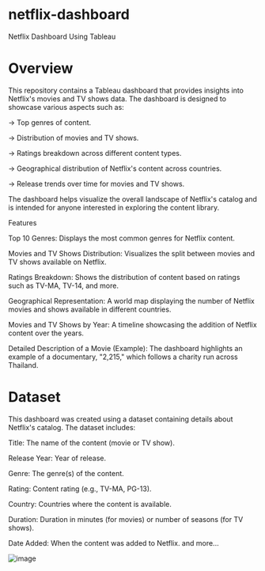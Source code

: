 # netflix-dashboard
Netflix Dashboard Using Tableau

# Overview

This repository contains a Tableau dashboard that provides insights into Netflix's movies and TV shows data. The dashboard is designed to showcase various aspects such as:

-> Top genres of content.

-> Distribution of movies and TV shows.

-> Ratings breakdown across different content types.

-> Geographical distribution of Netflix's content across countries.

-> Release trends over time for movies and TV shows.

The dashboard helps visualize the overall landscape of Netflix's catalog and is intended for anyone interested in exploring the content library.


Features

Top 10 Genres: Displays the most common genres for Netflix content.

Movies and TV Shows Distribution: Visualizes the split between movies and TV shows available on Netflix.

Ratings Breakdown: Shows the distribution of content based on ratings such as TV-MA, TV-14, and more.

Geographical Representation: A world map displaying the number of Netflix movies and shows available in different countries.

Movies and TV Shows by Year: A timeline showcasing the addition of Netflix content over the years.

Detailed Description of a Movie (Example): The dashboard highlights an example of a documentary, "2,215," which follows a charity run across Thailand.

# Dataset
This dashboard was created using a dataset containing details about Netflix's catalog. The dataset includes:

Title: The name of the content (movie or TV show).

Release Year: Year of release.

Genre: The genre(s) of the content.

Rating: Content rating (e.g., TV-MA, PG-13).

Country: Countries where the content is available.

Duration: Duration in minutes (for movies) or number of seasons (for TV shows).

Date Added: When the content was added to Netflix.
and more...

![image](https://github.com/user-attachments/assets/258dd429-f43a-43f6-84a5-8c72ef26094b)


